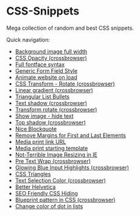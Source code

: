# CSS-Snippets
Mega collection of random and best CSS snippets.

Quick navigation:
- [Background image full width](https://github.com/Buda9/CSS-Snippets/blob/master/Background%20image%20full%20width/bg%20img%20full%20width.css)
- [CSS Opacity (crossbrowser)](https://github.com/Buda9/CSS-Snippets/tree/master/CSS%20Opacity%20(crossbrowser))
- [Full fontface syntax](https://github.com/Buda9/CSS-Snippets/tree/master/Full%20fontface%20syntax)
- [Generic Form Field Style](https://github.com/Buda9/CSS-Snippets/tree/master/Generic%20Form%20Field%20Style)
- [Animate website on load](https://github.com/Buda9/CSS-Snippets/blob/master/Animate%20website%20on%20load/animate%20website%20on%20load.css)
- [CSS Transform - Rotate (crossbrowser)](https://github.com/Buda9/CSS-Snippets/blob/master/CSS%20Transform%20-%20Rotate%20(crossbrowser)/transform_rotate.css)
- [Linear gradient (crossbrowser)](https://github.com/Buda9/CSS-Snippets/blob/master/Linear%20gradient%20(crossbrowser)/linear_gradient.css)
- [Triangular List Bullets](https://github.com/Buda9/CSS-Snippets/blob/master/Triangular%20List%20Bullets/triangular_list_bullets.css)
- [Text shadow (crossbrowser)](https://github.com/Buda9/CSS-Snippets/blob/master/Text%20shadow%20(crossbrowser)/text_shadow.css)
- [Transform rotate (crossbrowser)](https://github.com/Buda9/CSS-Snippets/blob/master/Transform%20rotate%20(crossbrowser)/transform_rotate.css)
- [Show image - hide text](https://github.com/Buda9/CSS-Snippets/blob/master/Show%20image%20-%20hide%20text/Image%20replacement.css)
- [Top shadow (crossbrowser)](https://github.com/Buda9/CSS-Snippets/blob/master/Top%20shadow%20(crossbrowser)/top_shadow.css)
- [Nice Blockquote](https://github.com/Buda9/CSS-Snippets/blob/master/Nice%20Blockquote/nice_blockquote.css)
- [Remove Margins for First and Last Elements](https://github.com/Buda9/CSS-Snippets/blob/master/Remove%20Margins%20for%20First%20and%20Last%20Elements/remove%20margins.css)
- [Media print link URL](https://github.com/Buda9/CSS-Snippets/blob/master/Media%20print%20link%20URL/print.css)
- [Media print starting template](https://github.com/Buda9/CSS-Snippets/blob/master/Media%20print%20starting%20template/media%20print.css)
- [Not-Terrible Image Resizing in IE](https://github.com/Buda9/CSS-Snippets/blob/master/Not-Terrible%20Image%20Resizing%20in%20IE/image%20resizing%20ie.css)
- [Pre Text Wrap (crossbrowser)](https://github.com/Buda9/CSS-Snippets/blob/master/Pre%20Text%20Wrap%20(crossbrowser)/pre_text_wrap.css)
- [Glowing Blue Input Highlights (crossbrowser)](https://github.com/Buda9/CSS-Snippets/blob/master/Glowing%20Blue%20Input%20Highlights%20(crossbrowser)/glowing_input.css)
- [CSS Triangles](https://github.com/Buda9/CSS-Snippets/blob/master/CSS%20Triangles/css_triangles.css)
- [Text Selection Color (crossbrowser)](https://github.com/Buda9/CSS-Snippets/blob/master/Text%20Selection%20Color%20(crossbrowser)/text_selection_color.css)
- [Better Helvetica](https://github.com/Buda9/CSS-Snippets/blob/master/Better%20Helvetica/Better_Helvetica.css)
- [SEO Friendly CSS Hiding](https://github.com/Buda9/CSS-Snippets/blob/master/SEO%20Friendly%20CSS%20Hiding/css_hiding.css)
- [Blueprint pattern in CSS (crossbrowser)](https://github.com/Buda9/CSS-Snippets/blob/master/Blueprint%20pattern%20in%20CSS%20(crossbrowser)/blueprint-pattern.css)
- [Change color of dot in lists](https://github.com/Buda9/CSS-Snippets/blob/master/Change%20color%20of%20dot%20in%20lists/dot_color.css)

